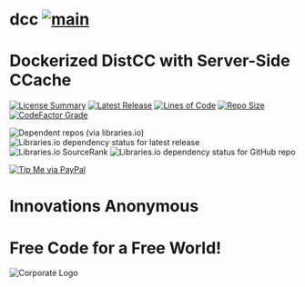 # dcc [![main](https://github.com/InnovAnon-Inc/dcc/actions/workflows/pkgrel.yml/badge.svg?branch=main)](https://github.com/InnovAnon-Inc/dcc/actions/workflows/pkgrel.yml?branch=main)
Dockerized DistCC with Server-Side CCache
==========
[![License Summary](https://img.shields.io/github/license/InnovAnon-Inc/dcc?color=%23FF1100&label=Free%20Code%20for%20a%20Free%20World%21&logo=InnovAnon%2C%20Inc.&logoColor=%23FF1133&style=plastic)](https://tldrlegal.com/license/unlicense#summary)
[![Latest Release](https://img.shields.io/github/commits-since/InnovAnon-Inc/dcc/latest?color=%23FF1100&include_prereleases&logo=InnovAnon%2C%20Inc.&logoColor=%23FF1133&style=plastic)](https://github.com/InnovAnon-Inc/dcc/releases/latest)
[![Lines of Code](https://tokei.rs/b1/github/InnovAnon-Inc/dcc?category=code&color=FF1100&logo=InnovAnon-Inc&logoColor=FF1133&style=plastic)](https://github.com/InnovAnon-Inc/dcc)
[![Repo Size](https://img.shields.io/github/repo-size/InnovAnon-Inc/dcc?color=%23FF1100&logo=InnovAnon%2C%20Inc.&logoColor=%23FF1133&style=plastic)](https://github.com/InnovAnon-Inc/dcc)
[![CodeFactor Grade](https://img.shields.io/codefactor/grade/github/InnovAnon-Inc/dcc?color=FF1100&logo=InnovAnon-Inc&logoColor=FF1133&style=plastic)](https://www.codefactor.io/repository/github/InnovAnon-Inc/dcc)

![Dependent repos (via libraries.io)](https://img.shields.io/librariesio/dependent-repos/pypi/dcc?color=FF1100&style=plastic)
![Libraries.io dependency status for latest release](https://img.shields.io/librariesio/release/pypi/dcc?color=FF1100&style=plastic)
![Libraries.io SourceRank](https://img.shields.io/librariesio/sourcerank/pypi/dcc?style=plastic)
![Libraries.io dependency status for GitHub repo](https://img.shields.io/librariesio/github/InnovAnon-Inc/dcc?color=FF1100&logoColor=FF1133&style=plastic)

[![Tip Me via PayPal](https://img.shields.io/badge/paypal-donate-FF1100.svg?logo=paypal&logoColor=FF1133&style=plastic)](https://www.paypal.me/InnovAnon)

# Innovations Anonymous
Free Code for a Free World!
==========
![Corporate Logo](https://innovanon-inc.github.io/assets/images/logo.gif)

